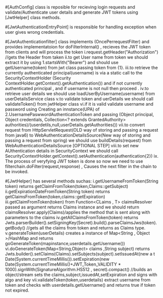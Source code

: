 #[AuthConfig] class is reposible for recieving login requests and validate/Authenticate user details and generate JWT tokens using [JwtHelper] class methods.


#[JwtAuthenticationEntryPoint] is responsible for handling exception when user gives wrong credentials.


#[JwtAuthenticationfilter] class implements (OncePerrequestFilter) and provides implementatoion for doFilterInternal() , recieves the JWT token from clients and will process the token 
       i.request.getHeader("Authorization") //gets the Header from taken
       ii.to get User name from token we should extract it by using 1.startsWith("Bearer") and should use getUsername(token) from jwt class passing token from {1}.
       iii.to retrieve the currently authenticated principal(username) is via a static call to the SecurityContextHolder (Security ContextHolder.getContext().getAuthentication())
       and if not currently authenticated principal , and if username is not null then proceed .
       iv.to retrieve user details we should use loadUserByUsername(username) from userDetailsService class 
       v.to validate token and uerDetails we should call validateToken() from jwtHelper class
       vi.if it is valid validate username and password using Creating an innstance(UPA) of 2.UsernamePaswwordAuthenticationToken and passing (Object principal, Object credentials, Collection<? 	 extends GrantedAuthority> authorities)/(userdetils,null,userDetails.getAuthorities())
       vii.to convert request from HttpServletRequest(OLD way of storing and passing a request from java6) to WebAuthenticationDetailsSource(New way of storing and passing a request from spring)  	we should use buildDetails(request) from  WebAuthenticationDetailsSource [OPTIONAL STEP]
       viii.to set new AUthentication details in SecurityContext we should call SecurityContextHolder.getContext().setAuthentication(authentication{2})
       ix. The process of veryfying JWT token is done so now we need to use filterchain.doFilter(request,response) , Causes the next filter in the chain to be invoked.

       
#[JwtHelper] has several methods suchas: 
	i.getUsernameFromToken(String token) returns getClaimFromToken(token,Claims::getSubject)
 	ii.getExpirationDateFromToken(String token) returns getClaimsFromToken(token,claims::getExpiration) 
 	iii.getClaimFromToken(token) from Function<CLaims , T> claimsResolver passed as argument returns Claims instance and we should return claimsResolver.apply(Claims)/applies the method that is 	sent along with parameters to the claims
  	iv.getAllClaimsFromToken(token) returns Jwts.parserBuilder().setSigningKey(Secret).build().parseClaimsJws(token).getBody() //gets all the claims from token and returns as Claims type.
   	v.generateToken(userDetails) creates a instance of Map<String , Object >/HashMap and returns goGenerateToken(mapinstance,userdetails.getUsername())
    	vi.doGenerateToken(Map<String,Object> claims ,String subject) returns Jwts.builder().setClaims(Claims).setSubjects(subject).setIssuedAt(new  	   		          		  a t         Date(System.currentTimeMillis()).setExpiration(new Date(System.currentTimeMillis()+JWT_Token_VALIDITY * 1000).signWith(SignatureAlgorithm.HS512 , secret).compact()
     	//builds an object/stream sets the claims,subject,issuedAt,setExpiration and signs with algo and key
       vii.validateToken(token,userdetails) extract username  from token and checks with userdetails.getUsername() and returns true if token not expired.




 
		 		
       
       
